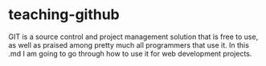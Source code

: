 ﻿# teaching-github
GIT is a source control and project management solution that is free to use, as well as praised among pretty much all programmers that use it.
In this .md I am going to go through how to use it for web development projects.

